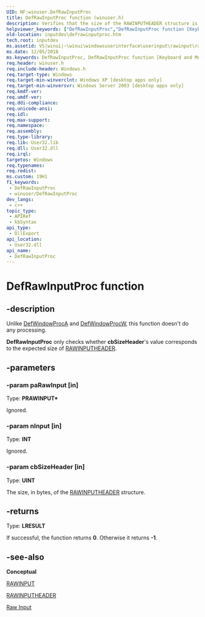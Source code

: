 ```yaml
---
UID: NF:winuser.DefRawInputProc
title: DefRawInputProc function (winuser.h)
description: Verifies that the size of the RAWINPUTHEADER structure is correct.
helpviewer_keywords: ["DefRawInputProc","DefRawInputProc function [Keyboard and Mouse Input]","_win32_DefRawInputProc","_win32_defrawinputproc_cpp","inputdev.defrawinputproc","winui._win32_defrawinputproc","winuser/DefRawInputProc"]
old-location: inputdev\defrawinputproc.htm
tech.root: inputdev
ms.assetid: VS|winui|~\winui\windowsuserinterface\userinput\rawinput\rawinputreference\rawinputfunctions\defrawinputproc.htm
ms.date: 12/05/2018
ms.keywords: DefRawInputProc, DefRawInputProc function [Keyboard and Mouse Input], _win32_DefRawInputProc, _win32_defrawinputproc_cpp, inputdev.defrawinputproc, winui._win32_defrawinputproc, winuser/DefRawInputProc
req.header: winuser.h
req.include-header: Windows.h
req.target-type: Windows
req.target-min-winverclnt: Windows XP [desktop apps only]
req.target-min-winversvr: Windows Server 2003 [desktop apps only]
req.kmdf-ver: 
req.umdf-ver: 
req.ddi-compliance: 
req.unicode-ansi: 
req.idl: 
req.max-support: 
req.namespace: 
req.assembly: 
req.type-library: 
req.lib: User32.lib
req.dll: User32.dll
req.irql: 
targetos: Windows
req.typenames: 
req.redist: 
ms.custom: 19H1
f1_keywords:
 - DefRawInputProc
 - winuser/DefRawInputProc
dev_langs:
 - c++
topic_type:
 - APIRef
 - kbSyntax
api_type:
 - DllExport
api_location:
 - User32.dll
api_name:
 - DefRawInputProc
---
```


# DefRawInputProc function


## -description

Unlike <a href="https://docs.microsoft.com/en-us/windows/win32/api/winuser/nf-winuser-defwindowproca">DefWindowProcA</a> and <a href="https://docs.microsoft.com/en-us/windows/win32/api/winuser/nf-winuser-defwindowprocw">DefWindowProcW</a>, this function doesn't do any processing.

<b>DefRawInputProc</b> only checks whether <b>cbSizeHeader</b>'s value corresponds to the expected size of <a href="https://docs.microsoft.com/windows/desktop/api/winuser/ns-winuser-rawinputheader">RAWINPUTHEADER</a>.

## -parameters

### -param paRawInput [in]

Type: <b>PRAWINPUT*</b>

Ignored.

### -param nInput [in]

Type: <b>INT</b>

Ignored.

### -param cbSizeHeader [in]

Type: <b>UINT</b>

The size, in bytes, of the <a href="https://docs.microsoft.com/windows/desktop/api/winuser/ns-winuser-rawinputheader">RAWINPUTHEADER</a> structure.

## -returns

Type: <b>LRESULT</b>

If successful, the function returns <b>0</b>. Otherwise it returns <b>-1</b>.

## -see-also

<b>Conceptual</b>



<a href="https://docs.microsoft.com/windows/desktop/api/winuser/ns-winuser-rawinput">RAWINPUT</a>



<a href="https://docs.microsoft.com/windows/desktop/api/winuser/ns-winuser-rawinputheader">RAWINPUTHEADER</a>



<a href="https://docs.microsoft.com/windows/desktop/inputdev/raw-input">Raw Input</a>

